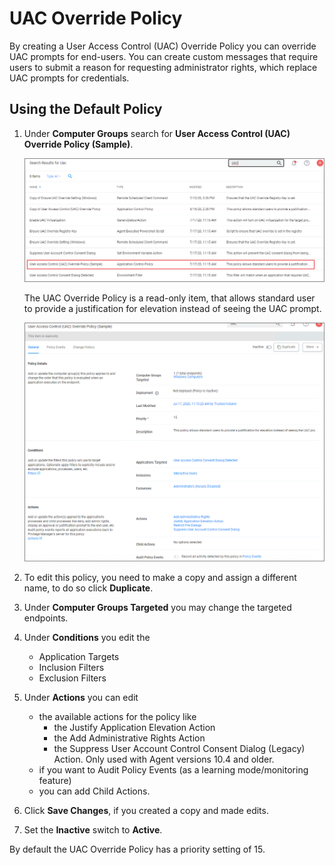 [title]: # (UAC Override Policy)
[tags]: # (elevate)
[priority]: # (4)
# UAC Override Policy

By creating a User Access Control (UAC) Override Policy you can override UAC prompts for end-users. You can create custom messages that require users to submit a reason for requesting administrator rights, which replace UAC prompts for credentials.

## Using the Default Policy

1. Under __Computer Groups__ search for __User Access Control (UAC) Override Policy (Sample)__.

   ![list](images/uac/uac-1.png "Search results")

   The UAC Override Policy is a read-only item, that allows standard user to provide a justification for elevation instead of seeing the UAC prompt.

   ![policy](images/uac/uac-2.png "UAC Override Policy")
1. To edit this policy, you need to make a copy and assign a different name, to do so click  __Duplicate__.
1. Under __Computer Groups Targeted__ you may change the targeted endpoints.
1. Under __Conditions__ you edit the

   * Application Targets
   * Inclusion Filters
   * Exclusion Filters
1. Under __Actions__ you can edit

   * the available actions for the policy like
     * the Justify Application Elevation Action
     * the Add Administrative Rights Action
     * the Suppress User Account Control Consent Dialog (Legacy) Action. Only used with Agent versions 10.4 and older.
   * if you want to Audit Policy Events (as a learning mode/monitoring feature)
   * you can add Child Actions.
1. Click __Save Changes__, if you created a copy and made edits.
1. Set the __Inactive__ switch to __Active__.

By default the UAC Override Policy has a priority setting of 15.
